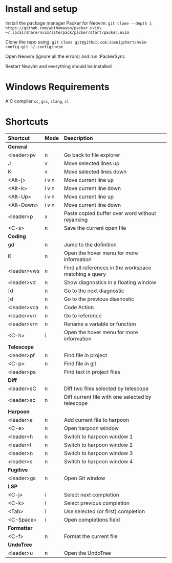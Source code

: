 # Install and setup

Install the package manager Packer for Neovim:
`git clone --depth 1 https://github.com/wbthomason/packer.nvim\ ~/.local/share/nvim/site/pack/packer/start/packer.nvim`

Clone the repo using:
`git clone git@github.com:JosWigchert/nvim-config.git ~/.config/nvim`

Open Neovim (ignore all the errors) and run :PackerSync

Restart Neovim and everything should be installed

# Windows Requirements

A C compiler `cc`, `gcc`, `clang`, `cl`

# Shortcuts

|Shortcut      |Mode  |Description                                            |
|:-------------|:-----|:------------------------------------------------------|
| **General**  |      |                                                       |
| \<leader\>pv | n    | Go back to file explorer                              |
| J            | v    | Move selected lines up                                |
| K            | v    | Move selected lines down                              |
| \<Alt-j\>    | i v n| Move current line up                                  |
| \<Alt-k\>    | i v n| Move current line down                                |
| \<Alt-Up\>   | i v n| Move current line up                                  |
| \<Alt-Down\> | i v n| Move current line down                                |
| \<leader\>p  | x    | Paste copied buffer over word without reyanking       |
| \<C-s\>      | n    | Save the current open file                            |
| **Coding**   |      |                                                       |
| gd           | n    | Jump to the definition                                |
| K            | n    | Open the hover menu for more information              |
| \<leader\>vws| n    | Find all references in the workspace matching a query |
| \<leader\>vd | n    | Show diagnostics in a floating window                 |
| [d           | n    | Go to the next diagnostic                             |
| ]d           | n    | Go to the previous diasnostic                         |
| \<leader\>vca| n    | Code Action                                           |
| \<leader\>vrr| n    | Go to reference                                       |
| \<leader\>vrn| n    | Rename a variable or function                         |
| \<C-h\>      | i    | Open the hover menu for more information              |
| **Telescope**|      |                                                       |
| \<leader\>pf | n    | Find file in project                                  |
| \<C-p\>      | n    | Find file in git                                      |
| \<leader\>ps |      | Find text in project files                            |
| **Diff**     |      |                                                       |
| \<leader\>sC | n    | Diff two files selected by telescope                  |
| \<leader\>sc | n    | Diff current file with one selected by telescope      |
| **Harpoon**  |      |                                                       |
| \<leader\>a  | n    | Add current file to harpoon                           |
| \<C-e\>      | n    | Open harpoon window                                   |
| \<leader\>h  | n    | Switch to harpoon window 1                            |
| \<leader\>t  | n    | Switch to harpoon window 2                            |
| \<leader\>n  | n    | Switch to harpoon window 3                            |
| \<leader\>s  | n    | Switch to harpoon window 4                            |
| **Fugitive** |      |                                                       |
| \<leader\>gs | n    | Open Git window                                       |
| **LSP**      |      |                                                       |
| \<C-j\>      | i    | Select next completion                                |
| \<C-k\>      | i    | Select previous completion                            |
| \<Tab\>      | i    | Use selected (or first) completion                    |
| \<C-Space\>  | i    | Open completions field                                |
| **Formatter**|      |                                                       |
| \<C-f\>      | n    | Format the current file                               |
| **UndoTree** |      |                                                       |
| \<leader\>u  | n    | Open the UndoTree                                     |
